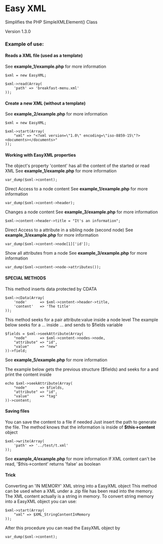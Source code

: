 # Easy XML

Simplifies the PHP SimpleXMLElement() Class

Version 1.3.0

### Example of use:
		
#### Reads a XML file (used as a template)
See **example_1/example.php** for more information
```
$xml = new EasyXML;

$xml->read(Array(
	'path' => 'breakfast-menu.xml'
));
```		
#### Create a new XML (without a template)
See **example_2/example.php** for more information
```		
$xml = new EasyXML;

$xml->start(Array(
	"xml" => "<?xml version=\"1.0\" encoding=\"iso-8859-15\"?><documents></documents>"
));
```

#### Working with EasyXML properties
		
The object's property 'content' has all the content of the started or read XML
See **example_1/example.php** for more information
```
var_dump($xml->content);
```

Direct Access to a node content
See **example_1/example.php** for more information
```
var_dump($xml->content->header);
```

Changes a node content
See **example_3/example.php** for more information
```
$xml->content->header->title = "It's an information";
```
		
Direct Access to a attribute in a sibling node (second node)
See **example_3/example.php** for more information
```
var_dump($xml->content->node[1]['id']);
```
Show all attributes from a node
See **example_3/example.php** for more information
```		
var_dump($xml->content->node->attributes());
```

#### SPECIAL METHODS
		
This method inserts data protected by CDATA
```
$xml->cData(Array(
	'node' 		=> $xml->content->header->title,
	'content'	=> 'The title'
));
```
This method seeks for a pair attribute:value inside a node level
The example below seeks for a <node id="new">...</node> inside <nodes>...</nodes> and sends to $fields variable
```
$fields = $xml->seekAttribute(Array(
	"node" 		=> $xml->content->nodes->node,
	"attribute" => "id",
	"value" 	=> "new"
))->field;
```
See **example_5/example.php** for more information

The example below gets the previous structure ($fields) and seeks for a <field id="tag"></field> and print the content inside <content></content>
```
echo $xml->seekAttribute(Array(
	"node" 		=> $fields,
	"attribute" => "id",
	"value" 	=> "tag"
))->content;
```		
#### Saving files

You can save the content to a file if needed
Just insert the path to generate the file. The method knows that the information is inside of **$this->content** object
```
$xml->write(Array(
	'path' => '../test/t.xml'
));
```		
See **example_4/example.php** for more information
If XML content can't be read, '$this->content' returns 'false' as boolean

#### Trick
Converting an 'IN MEMORY' XML string into a EasyXML object
This method can be used when a XML under a .zip file has been read into the memory. 
The XML content actually is a string in memory. To convert string memory into a EasyXML object you can use:
```
$xml->start(Array(
	"xml" => $XML_StringContentInMemory
));
```
After this procedure you can read the EasyXML object by
```
var_dump($xml->content);
```